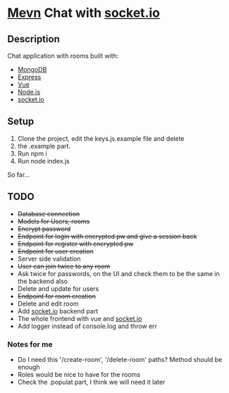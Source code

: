 # [M](https://www.mongodb.com/)[e](https://expressjs.com/)[v](https://vuejs.org/)[n](https://nodejs.org/en/) Chat with [socket.io](https://socket.io/)

## Description

Chat application with rooms built with:

- [MongoDB](https://www.mongodb.com/)
- [Express](https://expressjs.com/)
- [Vue](https://vuejs.org/)
- [Node.js](https://nodejs.org/en/)
- [socket.io](https://socket.io/)

## Setup

1. Clone the project, edit the keys.js.example file and delete
2. the .example part.
3. Run npm i
4. Run node index.js

So far...

## TODO

- ~~Database connection~~
- ~~Models for Users, rooms~~
- ~~Encrypt password~~
- ~~Endpoint for login with encrypted pw and give a session back~~
- ~~Endpoint for register with encrypted pw~~
- ~~Endpoint for user creation~~
- Server side validation
- ~~User can join twice to any room~~
- Ask twice for passwords, on the UI and check them to be the same in the backend also
- Delete and update for users
- ~~Endpoint for room creation~~
- Delete and edit room
- Add [socket.io](https://socket.io/) backend part
- The whole frontend with vue and [socket.io](https://socket.io/)
- Add logger instead of console.log and throw err

### Notes for me

- Do I need this '/create-room', '/delete-room' paths? Method should be enough
- Roles would be nice to have for the rooms
- Check the .populat part, I think we will need it later
